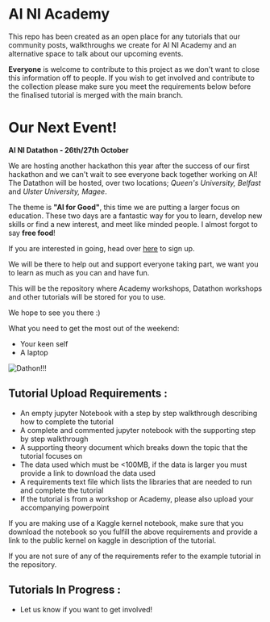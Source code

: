 # AI NI Academy
This repo has been created as an open place for any tutorials that our community posts, walkthroughs we create for AI NI Academy and an alternative space to talk about our upcoming events. 

**Everyone** is welcome to contribute to this project as we don't want to close this information off to people. If you wish to get involved and contribute to the collection please make sure you meet the requirements below before the finalised tutorial is merged with the main branch. 

# Our Next Event!

**AI NI Datathon - 26th/27th October**

We are hosting another hackathon this year after the success of our first hackathon and we can't wait to see everyone back together working on AI! The Datathon will be hosted, over two locations; _Queen's University, Belfast_ and _Ulster University, Magee_. 

The theme is **"AI for Good"**, this time we are putting a larger focus on education. These two days are a fantastic way for you to learn, develop new skills or find a new interest, and meet like minded people. I almost forgot to say **free food**!

If you are interested in going, head over [here](https://www.eventbrite.co.uk/e/ai-ni-datathon-tickets-64800724712?aff=ebdssbdestsearch) to sign up.

We will be there to help out and support everyone taking part, we want you to learn as much as you can and have fun.

This will be the repository where Academy workshops, Datathon workshops and other tutorials will be stored for you to use. 

We hope to see you there :)

What you need to get the most out of the weekend:
- Your keen self
- A laptop

![Dathon!!!](https://github.com/Jake-Young/AI-NI-Academy/blob/master/Images/DatathonBanner.png)

## Tutorial Upload Requirements :
- An empty jupyter Notebook with a step by step walkthrough describing how to complete the tutorial
- A complete and commented jupyter notebook with the supporting step by step walkthrough
- A supporting theory document which breaks down the topic that the tutorial focuses on
- The data used which must be <100MB, if the data is larger you must provide a link to download the data used
- A requirements text file which lists the libraries that are needed to run and complete the tutorial 
- If the tutorial is from a workshop or Academy, please also upload your accompanying powerpoint

If you are making use of a Kaggle kernel notebook, make sure that you download the notebook so you fulfill the above requirements and provide a link to the public kernel on kaggle in description of the tutorial. 

If you are not sure of any of the requirements refer to the example tutorial in the repository. 

## Tutorials In Progress : 
- Let us know if you want to get involved! 
